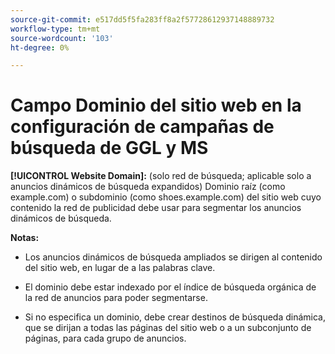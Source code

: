 ```yaml
---
source-git-commit: e517dd5f5fa283ff8a2f57728612937148889732
workflow-type: tm+mt
source-wordcount: '103'
ht-degree: 0%

---
```

# Campo Dominio del sitio web en la configuración de campañas de búsqueda de GGL y MS

**[!UICONTROL Website Domain]:** (solo red de búsqueda; aplicable solo a anuncios dinámicos de búsqueda expandidos) Dominio raíz (como example.com) o subdominio (como shoes.example.com) del sitio web cuyo contenido la red de publicidad debe usar para segmentar los anuncios dinámicos de búsqueda.

**Notas:**

* Los anuncios dinámicos de búsqueda ampliados se dirigen al contenido del sitio web, en lugar de a las palabras clave.

* El dominio debe estar indexado por el índice de búsqueda orgánica de la red de anuncios para poder segmentarse.

* Si no especifica un dominio, debe crear destinos de búsqueda dinámica, que se dirijan a todas las páginas del sitio web o a un subconjunto de páginas, para cada grupo de anuncios.
